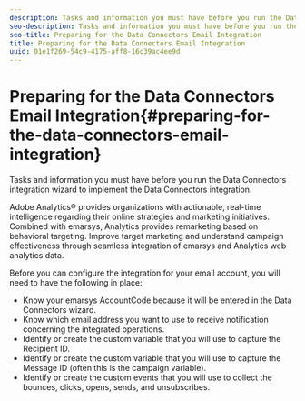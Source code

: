```yaml
---
description: Tasks and information you must have before you run the Data Connectors integration wizard to implement the Data Connectors integration.
seo-description: Tasks and information you must have before you run the Data Connectors integration wizard to implement the Data Connectors integration.
seo-title: Preparing for the Data Connectors Email Integration
title: Preparing for the Data Connectors Email Integration
uuid: 01e1f269-54c9-4175-aff8-16c39ac4ee9d
---
```


# Preparing for the Data Connectors Email Integration{#preparing-for-the-data-connectors-email-integration}

Tasks and information you must have before you run the Data Connectors integration wizard to implement the Data Connectors integration.

Adobe Analytics® provides organizations with actionable, real-time intelligence regarding their online strategies and marketing initiatives. Combined with emarsys, Analytics provides remarketing based on behavioral targeting. Improve target marketing and understand campaign effectiveness through seamless integration of emarsys and Analytics web analytics data.

Before you can configure the integration for your email account, you will need to have the following in place:

* Know your emarsys AccountCode because it will be entered in the Data Connectors wizard.
* Know which email address you want to use to receive notification concerning the integrated operations.
* Identify or create the custom variable that you will use to capture the Recipient ID.
* Identify or create the custom variable that you will use to capture the Message ID (often this is the campaign variable).
* Identify or create the custom events that you will use to collect the bounces, clicks, opens, sends, and unsubscribes.

